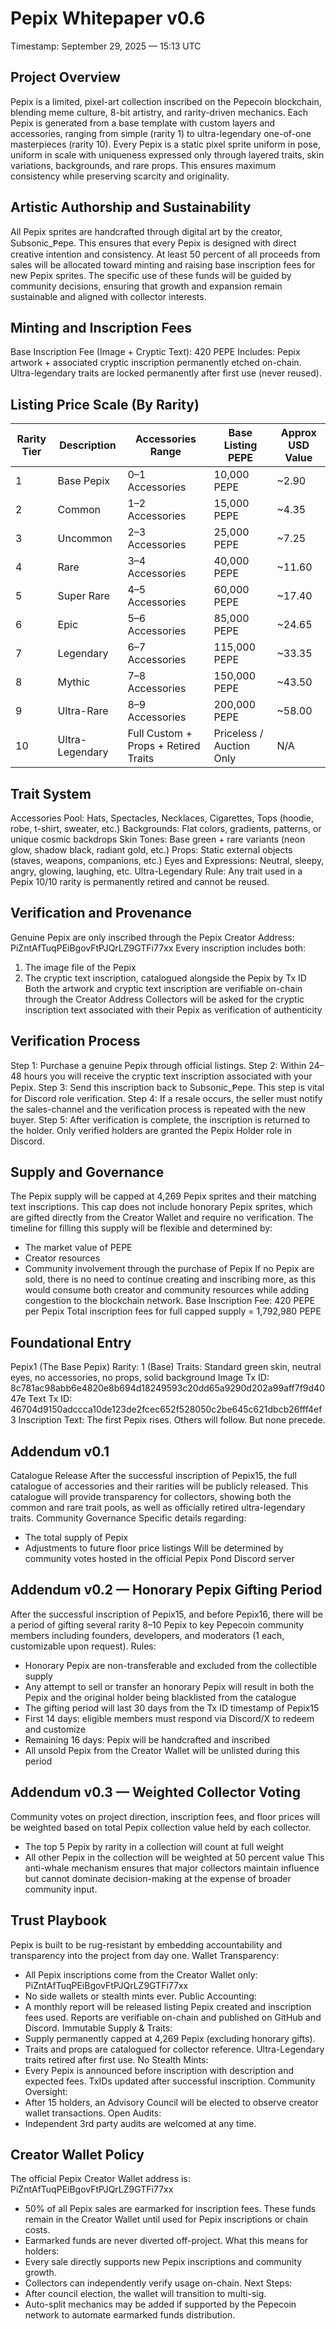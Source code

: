 # Pepix Whitepaper v0.6

Timestamp: September 29, 2025 — 15:13 UTC

## Project Overview

Pepix is a limited, pixel-art collection inscribed on the Pepecoin blockchain, blending meme culture, 8-bit artistry, and rarity-driven mechanics. Each Pepix is generated from a base template with custom layers and accessories, ranging from simple (rarity 1) to ultra-legendary one-of-one masterpieces (rarity 10).
Every Pepix is a static pixel sprite uniform in pose, uniform in scale with uniqueness expressed only through layered traits, skin variations, backgrounds, and rare props. This ensures maximum consistency while preserving scarcity and originality.

## Artistic Authorship and Sustainability

All Pepix sprites are handcrafted through digital art by the creator, Subsonic_Ᵽepe. This ensures that every Pepix is designed with direct creative intention and consistency.
At least 50 percent of all proceeds from sales will be allocated toward minting and raising base inscription fees for new Pepix sprites. The specific use of these funds will be guided by community decisions, ensuring that growth and expansion remain sustainable and aligned with collector interests.

## Minting and Inscription Fees

Base Inscription Fee (Image + Cryptic Text): 420 PEPE
Includes: Pepix artwork + associated cryptic inscription permanently etched on-chain.
Ultra-legendary traits are locked permanently after first use (never reused).

## Listing Price Scale (By Rarity)

| Rarity Tier | Description | Accessories Range | Base Listing PEPE | Approx USD Value |
|-------------|-------------|-------------------|-------------------|------------------|
| 1 | Base Pepix | 0–1 Accessories | 10,000 PEPE | ~2.90 |
| 2 | Common | 1–2 Accessories | 15,000 PEPE | ~4.35 |
| 3 | Uncommon | 2–3 Accessories | 25,000 PEPE | ~7.25 |
| 4 | Rare | 3–4 Accessories | 40,000 PEPE | ~11.60 |
| 5 | Super Rare | 4–5 Accessories | 60,000 PEPE | ~17.40 |
| 6 | Epic | 5–6 Accessories | 85,000 PEPE | ~24.65 |
| 7 | Legendary | 6–7 Accessories | 115,000 PEPE | ~33.35 |
| 8 | Mythic | 7–8 Accessories | 150,000 PEPE | ~43.50 |
| 9 | Ultra-Rare | 8–9 Accessories | 200,000 PEPE | ~58.00 |
| 10 | Ultra-Legendary | Full Custom + Props + Retired Traits | Priceless / Auction Only | N/A |

## Trait System

Accessories Pool: Hats, Spectacles, Necklaces, Cigarettes, Tops (hoodie, robe, t-shirt, sweater, etc.)
Backgrounds: Flat colors, gradients, patterns, or unique cosmic backdrops
Skin Tones: Base green + rare variants (neon glow, shadow black, radiant gold, etc.)
Props: Static external objects (staves, weapons, companions, etc.)
Eyes and Expressions: Neutral, sleepy, angry, glowing, laughing, etc.
Ultra-Legendary Rule: Any trait used in a Pepix 10/10 rarity is permanently retired and cannot be reused.

## Verification and Provenance

Genuine Pepix are only inscribed through the Pepix Creator Address:
PiZntAfTuqPEiBgovFtPJQrLZ9GTFi77xx
Every inscription includes both:
1. The image file of the Pepix
2. The cryptic text inscription, catalogued alongside the Pepix by Tx ID
Both the artwork and cryptic text inscription are verifiable on-chain through the Creator Address
Collectors will be asked for the cryptic inscription text associated with their Pepix as verification of authenticity

## Verification Process

Step 1: Purchase a genuine Pepix through official listings.
Step 2: Within 24–48 hours you will receive the cryptic text inscription associated with your Pepix.
Step 3: Send this inscription back to Subsonic_Ᵽepe. This step is vital for Discord role verification.
Step 4: If a resale occurs, the seller must notify the sales-channel and the verification process is repeated with the new buyer.
Step 5: After verification is complete, the inscription is returned to the holder. Only verified holders are granted the Pepix Holder role in Discord.

## Supply and Governance

The Pepix supply will be capped at 4,269 Pepix sprites and their matching text inscriptions. This cap does not include honorary Pepix sprites, which are gifted directly from the Creator Wallet and require no verification.
The timeline for filling this supply will be flexible and determined by:
- The market value of PEPE
- Creator resources
- Community involvement through the purchase of Pepix
If no Pepix are sold, there is no need to continue creating and inscribing more, as this would consume both creator and community resources while adding congestion to the blockchain network.
Base Inscription Fee: 420 PEPE per Pepix
Total inscription fees for full capped supply = 1,792,980 PEPE

## Foundational Entry

Pepix1 (The Base Pepix)
Rarity: 1 (Base)
Traits: Standard green skin, neutral eyes, no accessories, no props, solid background
Image Tx ID: 8c781ac98abb6e4820e8b694d18249593c20dd65a9290d202a99aff7f9d4047e
Text Tx ID: 46704d9150adccca10de123de2fcec652f528050c2be645c621dbcb26fff4ef3
Inscription Text: The first Pepix rises. Others will follow. But none precede.

## Addendum v0.1

Catalogue Release
After the successful inscription of Pepix15, the full catalogue of accessories and their rarities will be publicly released.
This catalogue will provide transparency for collectors, showing both the common and rare trait pools, as well as officially retired ultra-legendary traits.
Community Governance
Specific details regarding:
- The total supply of Pepix
- Adjustments to future floor price listings
Will be determined by community votes hosted in the official Pepix Pond Discord server

## Addendum v0.2 — Honorary Pepix Gifting Period

After the successful inscription of Pepix15, and before Pepix16, there will be a period of gifting several rarity 8–10 Pepix to key Pepecoin community members including founders, developers, and moderators (1 each, customizable upon request).
Rules:
- Honorary Pepix are non-transferable and excluded from the collectible supply
- Any attempt to sell or transfer an honorary Pepix will result in both the Pepix and the original holder being blacklisted from the catalogue
- The gifting period will last 30 days from the Tx ID timestamp of Pepix15
- First 14 days: eligible members must respond via Discord/X to redeem and customize
- Remaining 16 days: Pepix will be handcrafted and inscribed
- All unsold Pepix from the Creator Wallet will be unlisted during this period

## Addendum v0.3 — Weighted Collector Voting

Community votes on project direction, inscription fees, and floor prices will be weighted based on total Pepix collection value held by each collector.
- The top 5 Pepix by rarity in a collection will count at full weight
- All other Pepix in the collection will be weighted at 50 percent value
This anti-whale mechanism ensures that major collectors maintain influence but cannot dominate decision-making at the expense of broader community input.

## Trust Playbook

Pepix is built to be rug-resistant by embedding accountability and transparency into the project from day one.
Wallet Transparency:
- All Pepix inscriptions come from the Creator Wallet only: PiZntAfTuqPEiBgovFtPJQrLZ9GTFi77xx
- No side wallets or stealth mints ever.
Public Accounting:
- A monthly report will be released listing Pepix created and inscription fees used. Reports are verifiable on-chain and published on GitHub and Discord.
Immutable Supply & Traits:
- Supply permanently capped at 4,269 Pepix (excluding honorary gifts).
- Traits and props are catalogued for collector reference. Ultra-Legendary traits retired after first use.
No Stealth Mints:
- Every Pepix is announced before inscription with description and expected fees. TxIDs updated after successful inscription.
Community Oversight:
- After 15 holders, an Advisory Council will be elected to observe creator wallet transactions.
Open Audits:
- Independent 3rd party audits are welcomed at any time.

## Creator Wallet Policy

The official Pepix Creator Wallet address is: PiZntAfTuqPEiBgovFtPJQrLZ9GTFi77xx
- 50% of all Pepix sales are earmarked for inscription fees. These funds remain in the Creator Wallet until used for Pepix inscriptions or chain costs.
- Earmarked funds are never diverted off-project.
What this means for holders:
- Every sale directly supports new Pepix inscriptions and community growth.
- Collectors can independently verify usage on-chain.
Next Steps:
- After council election, the wallet will transition to multi-sig.
- Auto-split mechanics may be added if supported by the Pepecoin network to automate earmarked funds distribution.

